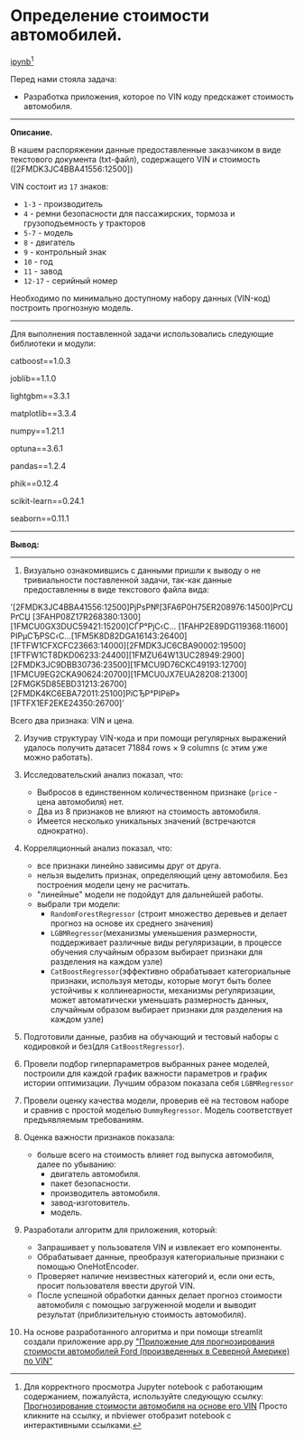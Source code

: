 # Определение стоимости автомобилей.

[ipynb](https://github.com/AndreySysa/Portfolio/blob/main/Predicting%20the%20value%20of%20a%20car%20based%20on%20its%20VIN/Определение%20стоимости%20автомобиля%20по%20VIN.ipynb)[^1]


Перед нами стояла задача: 
- Разработка приложения, которое по VIN коду предскажет стоимость автомобиля.
***
**Описание.**

В нашем распоряжении данные предоставленные заказчиком в виде текстового документа (txt-файл), содержащего VIN и стоимость ([2FMDK3JC4BBA41556:12500])

VIN состоит из `17` знаков:
- `1-3` - производитель
- `4` - ремни безопасности для пассажирских, тормоза и грузоподъемность у тракторов
- `5-7` - модель
- `8` - двигатель
- `9` - контрольный знак
- `10` - год
- `11` - завод
- `12-17` - серийный номер

Необходимо по минимально доступному набору данных (VIN-код) построить прогнозную модель.
***
Для выполнения поставленной задачи использовались следующие библиотеки и модули:

catboost==1.0.3

joblib==1.1.0

lightgbm==3.3.1

matplotlib==3.3.4

numpy==1.21.1

optuna==3.6.1

pandas==1.2.4

phik==0.12.4

scikit-learn==0.24.1

seaborn==0.11.1

***
**Вывод:**
***
1) Визуально ознакомившись с данными пришли к выводу о не тривиальности поставленной задачи, так-как данные предоставленны в виде текстового файла вида:

'[2FMDK3JC4BBA41556:12500]РјРѕР№[3FA6P0H75ER208976:14500]РґСЏРґСЏ [3FAHP08Z17R268380:1300][1FMCU0GX3DUC59421:15200]СЃР°РјС‹С… [1FAHP2E89DG119368:11600] РІРµСЂРЅС‹С…[1FM5K8D82DGA16143:26400][1FTFW1CFXCFC23663:14000][2FMDK3JC6CBA90002:19500][1FTFW1CT8DKD06233:24400][1FMZU64W13UC28949:2900][2FMDK3JC9DBB30736:23500][1FMCU9D76CKC49193:12700][1FMCU9EG2CKA90624:20700][1FMCU0JX7EUA28208:21300][2FMGK5D85EBD31213:26700][2FMDK4KC6EBA72011:25100]РїСЂР°РІРёР» [1FTFX1EF2EKE24350:26700]' 

Всего два признака: VIN и цена.

2) Изучив структурау VIN-кода и при помощи регулярных выражений удалось получить датасет 71884 rows × 9 columns (с этим уже можно работать).
3) Исследовательский анализ показал, что:
   - Выбросов в единственном количественном признаке (`price` - цена автомобиля) нет.
   - Два из 8 признаков не влияют на стоимость автомобиля.
   - Имеется несколько уникальных значений (встречаются однократно).
4) Корреляционный анализ показал, что:
   -  все признаки линейно зависимы друг от друга.
   -  нельзя выделить признак, определяющий цену автомобиля. Без построения модели цену не расчитать.
   -  "линейные" модели не подойдут для дальнейшей работы.
   -  выбрали три модели:
         - `RandomForestRegressor` (строит множество деревьев и делает прогноз на основе их среднего значения)
         - `LGBMRegressor`(механизмы уменьшения размерности, поддерживает различные виды регуляризации, в процессе обучения случайным образом выбирает признаки для разделения на каждом узле)
         - `CatBoostRegressor`(эффективно обрабатывает категориальные признаки, используя методы, которые могут быть более устойчивы к коллинеарности, механизмы регуляризации, может автоматически уменьшать размерность данных, случайным образом выбирает признаки для разделения на каждом узле)
5) Подготовили данные, разбив на обучающий и тестовый наборы с кодировкой и без(для `CatBoostRegressor`).
6) Провели подбор гиперпараметров выбранных ранее моделей, построили для каждой график важности параметров и график истории оптимизации. Лучшим образом показала себя `LGBMRegressor`
7) Провели оценку качества модели, проверив её на тестовом наборе и сравнив с простой моделью `DummyRegressor`. Модель соответствует предъявляемым требованиям.
8) Оценка важности признаков показала:
   - больше всего на стоимость влияет год выпуска автомобиля, далее по убыванию:
        - двигатель автомобиля.
        - пакет безопасности.
        - производитель автомобиля. 
        - завод-изготовитель.
        - модель.
9) Разработали алгоритм для приложения, который:
    - Запрашивает у пользователя VIN и извлекает его компоненты.
    - Обрабатывает данные, преобразуя категориальные признаки с помощью OneHotEncoder.
    - Проверяет наличие неизвестных категорий и, если они есть, просит пользователя ввести другой VIN.
    - После успешной обработки данных делает прогноз стоимости автомобиля с помощью загруженной модели и выводит результат (приблизительную стоимость автомобиля).
   
10) На основе разработанного алгоритма и при помощи streamlit создали приложение app.py ["Приложение для прогнозирования стоимости автомобилей Ford (произведенных в Северной Америке) по VIN"](https://github.com/AndreySysa/Portfolio/blob/main/Predicting%20the%20value%20of%20a%20car%20based%20on%20its%20VIN/app.py)



[^1]:Для корректного просмотра Jupyter notebook с работающим содержанием, пожалуйста, используйте следующую ссылку:
[Прогнозирование стоимости автомобиля на основе его VIN](https://nbviewer.jupyter.org/github/AndreySysa/Portfolio/blob/main/Predicting%20the%20value%20of%20a%20car%20based%20on%20its%20VIN/Определение%20стоимости%20автомобиля%20по%20VIN.ipynb)
Просто кликните на ссылку, и nbviewer отобразит notebook с интерактивными ссылками.
